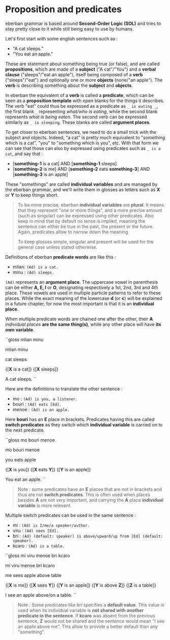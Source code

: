 # Proposition and predicates

eberban grammar is based around __Second-Order Logic (SOL)__ and tries to stay
pretty close to it while still being easy to use by humans.

Let's first start with some english sentences such as :

- "A cat sleeps."
- "You eat an apple."

These are statement about something being true (or false), and are called
__propositions__, which are made of a __subject__ ("A cat"/"You") and a __verbal
clause__ ("sleeps"/"eat an apple"), itself being composed of a __verb__
("sleeps"/"eat") and optionally one or more __objects__ (none/"an apple"). The
__verb__ is describing something about the __subject__ and __objects__.

In eberban the equivalent of a __verb__ is called a __predicate__, which can be
seen as a __proposition template__ with open blanks for the things it describes.
The verb "eat" could thus be expressed as a predicate as `_ is eating _`,
the first blank `_` representing _what/who is eating_, while the second blank
represents _what is being eaten_. The second verb can be expressed similarly
as `_ is sleeping`. These blanks are called __argument places__.

To get closer to eberban sentences, we need to do a small trick with the subject
and objects. Indeed, "a cat" is pretty much equivalent to "something which is a
cat", "you" to "something which is you", etc. With that form we can see that
those can also by expressed using predicates such as `_ is a cat`,
and say that :

- \[__something-1__ is a cat\] AND \[__something-1__ sleeps\]
- \[__something-2__ is me\] AND \[__something-2__ eats __something-3__\] AND
  \[__something-3__ is an apple\]

These "somethings" are called __individual variables__ and are managed by
the eberban grammar, and we'll write them in glosses as letters such as __X__
or __Y__ to keep things short.

> To be more precise, eberban __individual variables__ are __plural__. It
> means that they represent "one or more things", and a more precise amount
> (such as singular) can be expressed using other predicates. Also keep in mind
> that by default no tense is implied, meaning the sentence can either be true
> in the past, the present or the future. Again, predicates allow to narrow
> down the meaning.
>
> To keep glosses simple, singular and present will be used for the general case
> unless stated otherwise.

Definitions of eberban __predicate words__ are like this :

- mlian: `(Ad) is a cat.`
- minu : `(Ad) sleeps.`

`(Ad)` represents an __argument place__. The uppercase vowel in parenthesis can
be either __A, E, I__ or __O__, designating respectively a 1st, 2nd, 3rd and 4th
place. These vowels are used in multiple particle patterns to refer to these
places. While the exact meaning of the lowercase **d** (or **c**) will be
explained in a future chapter, for now the most important is that it
is an __individual place__.

When multiple predicate words are chained one after the other, their **A**
_individual places_ __are the same thing(s)__, while any other place will have
__its own variable__.

``gloss
mlian minu

mlian minu

cat sleeps

{\[__X__ is a cat\]} {\[__X__ sleeps\]} 

A cat sleeps.
``

Here are the definitions to translate the other sentence :

- mo : `(Ad) is you, a listener.`
- bouri : `(Ad) eats [Ed].`
- menoe : `(Ad) is an apple.`

Here __bouri__ has an __E__ place in brackets. Predicates having this
are called __switch predicates__ as they switch which __individual variable__
is carried on to the next predicate.

``gloss
mo bouri menoe

mo bouri menoe

you eats apple

{\[__X__ is you\]} {\[__X__ eats __Y__\]} {\[__Y__ is an apple\]}

You eat an apple.
``

> Note : some predicates have an __E__ places that are not in brackets and thus
> are not __switch predicates__. This is often used when places besides __A__
> are not very important, and carrying the __A__ place __individual variable__
> is more relevant.

Multiple switch predicates can be used in the same sentence :

- mi : `(Ad) is I/me/a speaker/author.`
- viru : `(Ad) sees [Ed].`
- bri : `(Ad) (default: speaker) is above/upward/up from [Ed] (default: speaker).`
- kcaro : `(Ad) is a table.`

``gloss
mi viru menoe bri kcaro

mi viru menoe bri kcaro

me sees apple above table

{\[__X__ is me\]} {\[__X__ sees __Y__\]} {\[__Y__ is an apple\]}
{\[__Y__ is above __Z__\]} {\[__Z__ is a table\]}

I see an apple above/on a table.
``

> Note : Some predicates like _bri_ specifies a __default value__. This value is
> used when its individual variable is __not shared with another predicate in the
> sentence__. If __kcaro__ was absent from the previous sentence, __Z__ would
> not be shared and the sentence would mean "I see an apple above me". This
> allow to provide a better default than any "something".
